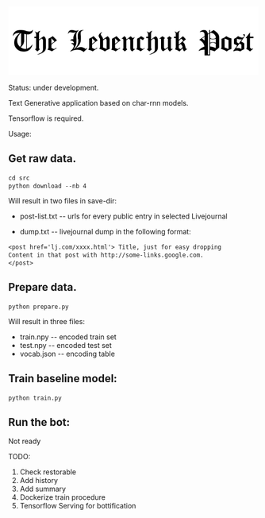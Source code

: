 ![tLPp](img/logo.png)

Status: under development.

Text Generative application based on char-rnn models.

Tensorflow is required.


Usage:

## Get raw data.
```
cd src
python download --nb 4
```

Will result in two files in save-dir:

- post-list.txt -- urls for every public entry in selected Livejournal

- dump.txt -- livejournal dump in the following format:

 ```
 <post href='lj.com/xxxx.html'> Title, just for easy dropping
 Content in that post with http://some-links.google.com.
 </post>
 ```


## Prepare data.

```
python prepare.py
```

Will result in three files:

- train.npy -- encoded train set
- test.npy -- encoded test set
- vocab.json -- encoding table

## Train baseline model:

```
python train.py
```

## Run the bot:
Not ready


TODO:

1. Check restorable
2. Add history
3. Add summary
4. Dockerize train procedure
5. Tensorflow Serving for bottification

 
